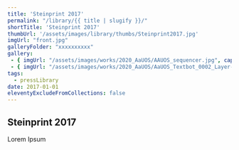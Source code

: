 ```yaml
---
title: 'Steinprint 2017'
permalink: "/library/{{ title | slugify }}/"
shortTitle: 'Steinprint 2017'
thumbUrl: '/assets/images/library/thumbs/Steinprint2017.jpg'
imgUrl: "front.jpg"
galleryFolder: "xxxxxxxxxx"
gallery:
 - { imgUrl: "/assets/images/works/2020_AaUOS/AAUOS_sequencer.jpg", caption: "" }
 - { imgUrl: "/assets/images/works/2020_AaUOS/AaUOS_Textbot_0002_Layer-20.jpg", caption: "" }
tags:
  - pressLibrary
date: 2017-01-01
eleventyExcludeFromCollections: false
---
```



<h2>Steinprint 2017</h2>
<p>Lorem Ipsum</p>